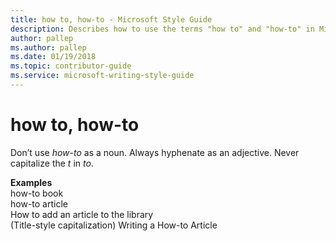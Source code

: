 ```yaml
---
title: how to, how-to - Microsoft Style Guide
description: Describes how to use the terms "how to" and "how-to" in Microsoft content.
author: pallep
ms.author: pallep
ms.date: 01/19/2018
ms.topic: contributor-guide
ms.service: microsoft-writing-style-guide
---
```


# how to, how-to

Don’t use *how-to* as a noun. Always hyphenate as an adjective. Never capitalize the *t* in *to*.

**Examples**  
how-to book  
how-to article  
How to add an article to the library  
(Title-style capitalization) Writing a How-to Article
